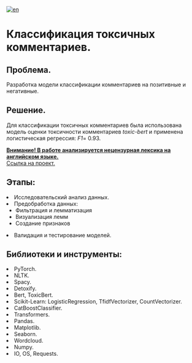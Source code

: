 [![en](https://img.shields.io/badge/lang-en-red.svg)](README.en.md)

# Классификация токсичных комментариев. 

## Проблема.
Разработка модели классификации комментариев на позитивные и негативные.<br>
## Решение.
Для классификации токсичных комментариев была использована модель оценки токсичности комментариев _toxic-bert_ и применена логистическая регрессия: _F1_= 0.93. 

<u><b>Внимание! В работе анализируется нецензурная лексика на английском языке.</b></u><br>
[Ссылка на проект.](https://github.com/mrBrain101/Yandex_Practicum_projects/blob/252b54e221a78f82e25ea3cd6ba972843142b394/NLP_Toxic_Commentaries_Classification/Ya_Practicum-NLP_Text_Toxicity_Prediction_distr_RUS.ipynb)

## Этапы:
<li>Исследовательский анализ данных. 
<li>Предобработка данных:<ul>
<li>Фильтрация и лемматизация</li>
<li>Визуализация лемм</li>
<li>Создание признаков</li></ul>
<li>Валидация и тестирование моделей.
  
## Библиотеки и инструменты:
<li>PyTorch.
<li>NLTK.
<li>Spacy.
<li>Detoxify.
<li>Bert, ToxicBert.
<li>Scikit-Learn: LogisticRegression, TfidfVectorizer, CountVectorizer. 
<li>CatBoostClassifier.
<li>Transformers.
<li>Pandas. 
<li>Matplotlib. 
<li>Seaborn. 
<li>Wordcloud.
<li>Numpy. 
<li>IO, OS, Requests.

